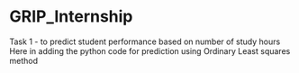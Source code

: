 # GRIP_Internship
Task 1 - to predict student performance based on number of study hours
Here in adding the python code for prediction using Ordinary Least squares method
